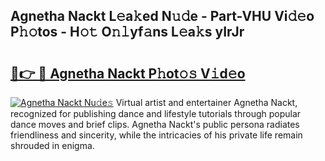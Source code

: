 ## Agnetha Nackt L𝚎a𝚔ed N𝚞𝚍e - Part-VHU Vi𝚍𝚎o P𝚑𝚘tos - H𝚘𝚝 O𝚗𝚕yf𝚊ns L𝚎a𝚔s yIrJr

# <h2><a href="http://kf1ctn.oniu.top/?m=Agnetha+Nackt">🔗👉 🔴 Agnetha Nackt P𝚑ot𝚘𝚜 V𝚒d𝚎o</a></h2>

[![Agnetha Nackt Nu𝚍e𝚜](https://i.imgur.com/0qMVB7G.gif)](http://kf1ctn.oniu.top/?m=Agnetha+Nackt)
Virtual artist and entertainer Agnetha Nackt, recognized for publishing dance and lifestyle tutorials through popular dance moves and brief clips. Agnetha Nackt's public persona radiates friendliness and sincerity, while the intricacies of his private life remain shrouded in enigma.  
